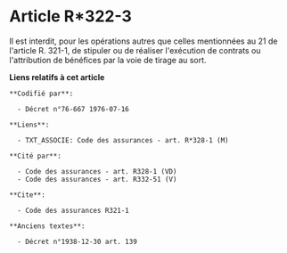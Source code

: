 # Article R*322-3

Il est interdit, pour les opérations autres que celles mentionnées au 21 de l'article R. 321-1, de stipuler ou de réaliser
l'exécution de contrats ou l'attribution de bénéfices par la voie de tirage au sort.

**Liens relatifs à cet article**

	**Codifié par**:

	  - Décret n°76-667 1976-07-16

	**Liens**:

	  - TXT_ASSOCIE: Code des assurances - art. R*328-1 (M)

	**Cité par**:

	  - Code des assurances - art. R328-1 (VD)
	  - Code des assurances - art. R332-51 (V)

	**Cite**:

	  - Code des assurances R321-1

	**Anciens textes**:

	  - Décret n°1938-12-30 art. 139
